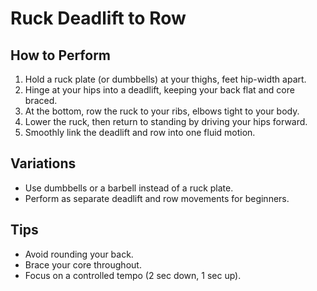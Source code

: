 # Ruck Deadlift to Row

## How to Perform
1. Hold a ruck plate (or dumbbells) at your thighs, feet hip-width apart.
2. Hinge at your hips into a deadlift, keeping your back flat and core braced.
3. At the bottom, row the ruck to your ribs, elbows tight to your body.
4. Lower the ruck, then return to standing by driving your hips forward.
5. Smoothly link the deadlift and row into one fluid motion.

## Variations
- Use dumbbells or a barbell instead of a ruck plate.
- Perform as separate deadlift and row movements for beginners.

## Tips
- Avoid rounding your back.
- Brace your core throughout.
- Focus on a controlled tempo (2 sec down, 1 sec up).
